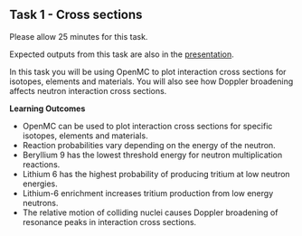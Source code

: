 
## Task 1 - Cross sections

Please allow 25 minutes for this task.

Expected outputs from this task are also in the [presentation](https://slides.com/openmc_workshop/neutronics_workshop#/2).

In this task you will be using OpenMC to plot interaction cross sections for isotopes, elements and materials. You will also see how Doppler broadening affects neutron interaction cross sections.


**Learning Outcomes**

- OpenMC can be used to plot interaction cross sections for specific isotopes, elements and materials.
- Reaction probabilities vary depending on the energy of the neutron.
- Beryllium 9 has the lowest threshold energy for neutron multiplication reactions.
- Lithium 6 has the highest probability of producing tritium at low neutron energies.
- Lithium-6 enrichment increases tritium production from low energy neutrons.
- The relative motion of colliding nuclei causes Doppler broadening of resonance peaks in interaction cross sections.
